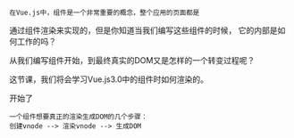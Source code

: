     在Vue.js中，组件是一个非常重要的概念，整个应用的页面都是
通过组件渲染来实现的，但是你知道当我们编写这些组件的时候，
它的内部是如何工作的吗？

   从我们编写组件开始，到最终真实的DOM又是怎样的一个转变过程呢？

   这节课，我们将会学习Vue.js3.0中的组件时如何渲染的。

   开始了
   ```
   一个组件想要真正的渲染生成DOM的几个步骤：
   创建vnode --> 渲染vnode --> 生成DOM
   ```
   
